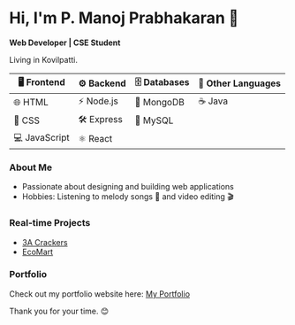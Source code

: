 # Hi, I'm P. Manoj Prabhakaran 👋

**Web Developer | CSE Student**

Living in Kovilpatti.


| 🖥️ Frontend           | ⚙️ Backend             | 🗄️ Databases         | 📝 Other Languages |
|-----------------------|-----------------------|----------------------|--------------------|
| 🌐 HTML               | ⚡ Node.js             | 🍃 MongoDB           | ☕ Java             |
| 🎨 CSS                | 🛠️ Express            | 🐬 MySQL             |                    |
| 💻 JavaScript         | ⚛️ React              |                      |                    |



### About Me
- Passionate about designing and building web applications  
- Hobbies: Listening to melody songs 🎵 and video editing 🎬


### Real-time Projects
- [3A Crackers](https://3-a-crackers.vercel.app/)  
- [EcoMart](https://ecomartshopping.vercel.app/)


### Portfolio
Check out my portfolio website here: [My Portfolio](https://manoj-prabhakaran-protfolio.vercel.app/)


Thank you for your time. 😊
